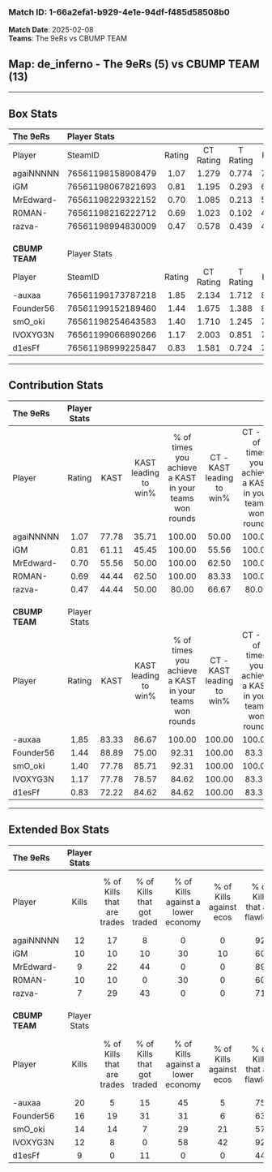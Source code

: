 ### Match ID: 1-66a2efa1-b929-4e1e-94df-f485d58508b0  
**Match Date**: 2025-02-08  
**Teams**: The 9eRs vs CBUMP TEAM  

## **Map**: de_inferno - The 9eRs (5) vs CBUMP TEAM (13)  
---  

## Box Stats  

| **The 9eRs**   | Player Stats      |        |           |          |       |       |       |         |        |      |     |
| :- | :- | :-: | :-: | :-: | :-: | :-: | :-: | :-: | :-: | :-: | :-: |
| Player         | SteamID           | Rating | CT Rating | T Rating | KAST  |  ADR  | Kills | Assists | Deaths | K/D  | HS% |
| agaiNNNNN      | 76561198158908479 |  1.07  |   1.279   |  0.774   | 77.78 | 81.7  |  12   |    3    |   14   | 0.86 | 50  |
| iGM            | 76561198067821693 |  0.81  |   1.195   |  0.293   | 61.11 | 67.3  |  10   |    3    |   14   | 0.71 | 50  |
| MrEdward-      | 76561198229322152 |  0.70  |   1.085   |  0.213   | 55.56 | 54.1  |   9   |    3    |   13   | 0.69 | 44  |
| R0MAN-         | 76561198216222712 |  0.69  |   1.023   |  0.102   | 44.44 | 66.3  |  10   |    4    |   14   | 0.71 | 40  |
| razva-         | 76561198994830009 |  0.47  |   0.578   |  0.439   | 44.44 | 60.8  |   7   |    5    |   16   | 0.44 | 71  |
|                |                   |        |           |          |       |       |       |         |        |      |     |
|                |                   |        |           |          |       |       |       |         |        |      |     |
|                |                   |        |           |          |       |       |       |         |        |      |     |
| **CBUMP TEAM** | Player Stats      |        |           |          |       |       |       |         |        |      |     |
| Player         | SteamID           | Rating | CT Rating | T Rating | KAST  |  ADR  | Kills | Assists | Deaths | K/D  | HS% |
| -auxaa         | 76561199173787218 |  1.85  |   2.134   |  1.712   | 83.33 | 124.1 |  20   |   10    |   8    | 2.50 | 70  |
| Founder56      | 76561199152189460 |  1.44  |   1.675   |  1.388   | 88.89 | 68.7  |  16   |    1    |   9    | 1.78 | 25  |
| smO_oki        | 76561198254643583 |  1.40  |   1.710   |  1.245   | 77.78 | 90.9  |  14   |    8    |   8    | 1.75 | 71  |
| IVOXYG3N       | 76561199066890266 |  1.17  |   2.003   |  0.851   | 77.78 | 76.4  |  12   |    9    |   11   | 1.09 | 25  |
| d1esFf         | 76561198999225847 |  0.83  |   1.581   |  0.724   | 72.22 | 48.6  |   9   |    2    |   12   | 0.75 | 66  |
---  

## Contribution Stats  

| **The 9eRs**   | Player Stats |       |                      |                                                        |                           |                                                             |                          |                                                            |
| :- | :-: | :-: | :-: | :-: | :-: | :-: | :-: | :-: |
| Player         |    Rating    | KAST  | KAST leading to win% | % of times you achieve a KAST in your teams won rounds | CT - KAST leading to win% | CT - % of times you achieve a KAST in your teams won rounds | T - KAST leading to win% | T - % of times you achieve a KAST in your teams won rounds |
| agaiNNNNN      |     1.07     | 77.78 |        35.71         |                         100.00                         |           50.00           |                           100.00                            |           0.00           |                            0.00                            |
| iGM            |     0.81     | 61.11 |        45.45         |                         100.00                         |           55.56           |                           100.00                            |           0.00           |                            0.00                            |
| MrEdward-      |     0.70     | 55.56 |        50.00         |                         100.00                         |           62.50           |                           100.00                            |           0.00           |                            0.00                            |
| R0MAN-         |     0.69     | 44.44 |        62.50         |                         100.00                         |           83.33           |                           100.00                            |           0.00           |                            0.00                            |
| razva-         |     0.47     | 44.44 |        50.00         |                         80.00                          |           66.67           |                            80.00                            |           0.00           |                            0.00                            |
|                |              |       |                      |                                                        |                           |                                                             |                          |                                                            |
|                |              |       |                      |                                                        |                           |                                                             |                          |                                                            |
|                |              |       |                      |                                                        |                           |                                                             |                          |                                                            |
| **CBUMP TEAM** | Player Stats |       |                      |                                                        |                           |                                                             |                          |                                                            |
| Player         |    Rating    | KAST  | KAST leading to win% | % of times you achieve a KAST in your teams won rounds | CT - KAST leading to win% | CT - % of times you achieve a KAST in your teams won rounds | T - KAST leading to win% | T - % of times you achieve a KAST in your teams won rounds |
| -auxaa         |     1.85     | 83.33 |        86.67         |                         100.00                         |          100.00           |                           100.00                            |          77.78           |                           100.00                           |
| Founder56      |     1.44     | 88.89 |        75.00         |                         92.31                          |          100.00           |                            83.33                            |          63.64           |                           100.00                           |
| smO_oki        |     1.40     | 77.78 |        85.71         |                         92.31                          |          100.00           |                           100.00                            |          75.00           |                           85.71                            |
| IVOXYG3N       |     1.17     | 77.78 |        78.57         |                         84.62                          |          100.00           |                            83.33                            |          66.67           |                           85.71                            |
| d1esFf         |     0.83     | 72.22 |        84.62         |                         84.62                          |          100.00           |                            83.33                            |          75.00           |                           85.71                            |
---  

## Extended Box Stats  

| **The 9eRs**   | Player Stats |                            |                            |                                    |                         |                              |                                 |        |                             |                                     |                          |                               |                            |
| :- | :-: | :-: | :-: | :-: | :-: | :-: | :-: | :-: | :-: | :-: | :-: | :-: | :-: |
| Player         |    Kills     | % of Kills that are trades | % of Kills that got traded | % of Kills against a lower economy | % of Kills against ecos | % of Kills that are flawless | % of Kills that are close duels | Deaths | % of Deaths that get traded | % of Deaths against a lower economy | % of Deaths against ecos | % of Deaths that are flawless | % of Deaths that are close |
| agaiNNNNN      |      12      |             17             |             8              |                 0                  |            0            |              92              |                0                |   14   |              7              |                  7                  |            7             |              64               |             14             |
| iGM            |      10      |             10             |             10             |                 30                 |           10            |              60              |                0                |   14   |             21              |                  7                  |            7             |              57               |             7              |
| MrEdward-      |      9       |             22             |             44             |                 0                  |            0            |              89              |                0                |   13   |             23              |                  8                  |            8             |              69               |             0              |
| R0MAN-         |      10      |             10             |             0              |                 30                 |            0            |              60              |                0                |   14   |              7              |                  7                  |            7             |              64               |             0              |
| razva-         |      7       |             29             |             43             |                 0                  |            0            |              71              |                0                |   16   |             13              |                 13                  |            6             |              81               |             6              |
|                |              |                            |                            |                                    |                         |                              |                                 |        |                             |                                     |                          |                               |                            |
|                |              |                            |                            |                                    |                         |                              |                                 |        |                             |                                     |                          |                               |                            |
|                |              |                            |                            |                                    |                         |                              |                                 |        |                             |                                     |                          |                               |                            |
| **CBUMP TEAM** | Player Stats |                            |                            |                                    |                         |                              |                                 |        |                             |                                     |                          |                               |                            |
| Player         |    Kills     | % of Kills that are trades | % of Kills that got traded | % of Kills against a lower economy | % of Kills against ecos | % of Kills that are flawless | % of Kills that are close duels | Deaths | % of Deaths that get traded | % of Deaths against a lower economy | % of Deaths against ecos | % of Deaths that are flawless | % of Deaths that are close |
| -auxaa         |      20      |             5              |             15             |                 45                 |            5            |              75              |                0                |   8    |              0              |                 25                  |            0             |              88               |             0              |
| Founder56      |      16      |             19             |             31             |                 31                 |            6            |              63              |                6                |   9    |             11              |                 44                  |            11            |              67               |             0              |
| smO_oki        |      14      |             14             |             7              |                 29                 |           21            |              57              |               21                |   8    |              0              |                 38                  |            0             |              50               |             0              |
| IVOXYG3N       |      12      |             8              |             0              |                 58                 |           42            |              92              |                0                |   11   |             18              |                 36                  |            9             |              73               |             0              |
| d1esFf         |      9       |             0              |             11             |                 0                  |            0            |              44              |                0                |   12   |             50              |                 25                  |            8             |              92               |             0              |
